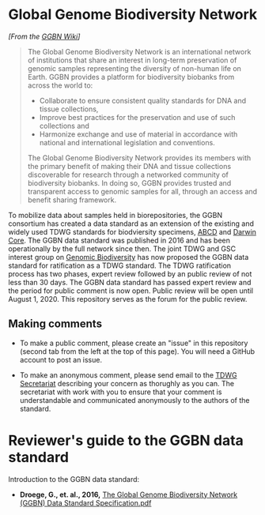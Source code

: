 # Global Genome Biodiversity Network

_\[From the [GGBN Wiki](https://wiki.ggbn.org/ggbn/About_GGBN)\]_ 

> The Global Genome Biodiversity Network is an international network of institutions that share an interest in long-term preservation of genomic samples representing the diversity of non-human life on Earth. GGBN provides a platform for biodiversity biobanks from across the world to:
>
> - Collaborate to ensure consistent quality standards for DNA and tissue collections,
> - Improve best practices for the preservation and use of such collections and
> - Harmonize exchange and use of material in accordance with national and international legislation and conventions.
>
> The Global Genome Biodiversity Network provides its members with the primary benefit of making their DNA and tissue collections discoverable for research through a networked community of biodiversity biobanks. In doing so, GGBN provides trusted and transparent access to genomic samples for all, through an access and benefit sharing framework.

To mobilize data about samples held in biorepositories, the GGBN consortium has created a data standard as an extension of the existing and widely used TDWG standards for biodviersity specimens, [ABCD](https://abcd.tdwg.org) and [Darwin Core](https://dwc.tdwg.org). The GGBN data standard was published in 2016 and has been operationally by the full network since then. The joint TDWG and GSC interest group on [Genomic Biodiversity](https://www.tdwg.org/community/gbwg) has now proposed the GGBN data standard for ratification as a TDWG standard. The TDWG ratification process has two phases, expert review followed by an public review of not less than 30 days. The GGBN data standard has passed expert review and the period for public comment is now open. Public review will be open until August 1, 2020. This repository serves as the forum for the public review. 

## Making comments

 - To make a public comment, please create an "issue" in this repository (second tab from the left at the top of this page). You will need a GitHub account to post an issue. 

 - To make an anonymous comment, please send email to the [TDWG Secretariat](mailto:secretariat@tdwg.org) describing your concern as thorughly as you can. The secretariat with work with you to ensure that your comment is understandable and communicated anonymously to the authors of the standard. 

# Reviewer's guide to the GGBN data standard

Introduction to the GGBN data standard:

 - **Droege, G., et. al., 2016,** [The Global Genome Biodiversity Network (GGBN) Data Standard Specification.pdf](https://library.ggbn.org/share/s/E3qbuKsJSwaI67IWItXCKw)
